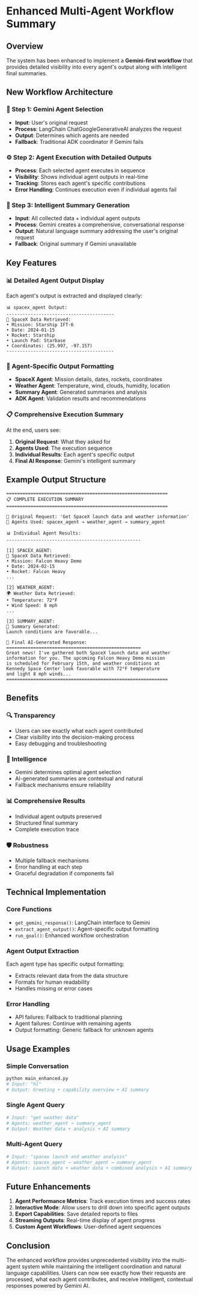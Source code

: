 # Enhanced Multi-Agent Workflow Summary

## Overview
The system has been enhanced to implement a **Gemini-first workflow** that provides detailed visibility into every agent's output along with intelligent final summaries.

## New Workflow Architecture

### 🧠 Step 1: Gemini Agent Selection
- **Input**: User's original request
- **Process**: LangChain ChatGoogleGenerativeAI analyzes the request
- **Output**: Determines which agents are needed
- **Fallback**: Traditional ADK coordinator if Gemini fails

### ⚙️ Step 2: Agent Execution with Detailed Outputs
- **Process**: Each selected agent executes in sequence
- **Visibility**: Shows individual agent outputs in real-time
- **Tracking**: Stores each agent's specific contributions
- **Error Handling**: Continues execution even if individual agents fail

### 🎯 Step 3: Intelligent Summary Generation
- **Input**: All collected data + individual agent outputs
- **Process**: Gemini creates a comprehensive, conversational response
- **Output**: Natural language summary addressing the user's original request
- **Fallback**: Original summary if Gemini unavailable

## Key Features

### 📊 Detailed Agent Output Display
Each agent's output is extracted and displayed clearly:

```
📊 spacex_agent Output:
----------------------------------------
🚀 SpaceX Data Retrieved:
• Mission: Starship IFT-6
• Date: 2024-01-15
• Rocket: Starship
• Launch Pad: Starbase
• Coordinates: (25.997, -97.157)
----------------------------------------
```

### 🤖 Agent-Specific Output Formatting
- **SpaceX Agent**: Mission details, dates, rockets, coordinates
- **Weather Agent**: Temperature, wind, clouds, humidity, location
- **Summary Agent**: Generated summaries and analysis
- **ADK Agent**: Validation results and recommendations

### 📋 Comprehensive Execution Summary
At the end, users see:
1. **Original Request**: What they asked for
2. **Agents Used**: The execution sequence
3. **Individual Results**: Each agent's specific output
4. **Final AI Response**: Gemini's intelligent summary

## Example Output Structure

```
============================================================
📋 COMPLETE EXECUTION SUMMARY
============================================================

🎯 Original Request: 'Get SpaceX launch data and weather information'
🤖 Agents Used: spacex_agent → weather_agent → summary_agent

📊 Individual Agent Results:
--------------------------------------------------

[1] SPACEX_AGENT:
🚀 SpaceX Data Retrieved:
• Mission: Falcon Heavy Demo
• Date: 2024-02-15
• Rocket: Falcon Heavy
...

[2] WEATHER_AGENT:
🌍 Weather Data Retrieved:
• Temperature: 72°F
• Wind Speed: 8 mph
...

[3] SUMMARY_AGENT:
📝 Summary Generated:
Launch conditions are favorable...

🎯 Final AI-Generated Response:
==================================================
Great news! I've gathered both SpaceX launch data and weather 
information for you. The upcoming Falcon Heavy Demo mission 
is scheduled for February 15th, and weather conditions at 
Kennedy Space Center look favorable with 72°F temperature 
and light 8 mph winds...
============================================================
```

## Benefits

### 🔍 **Transparency**
- Users can see exactly what each agent contributed
- Clear visibility into the decision-making process
- Easy debugging and troubleshooting

### 🎯 **Intelligence**
- Gemini determines optimal agent selection
- AI-generated summaries are contextual and natural
- Fallback mechanisms ensure reliability

### 📊 **Comprehensive Results**
- Individual agent outputs preserved
- Structured final summary
- Complete execution trace

### 🛡️ **Robustness**
- Multiple fallback mechanisms
- Error handling at each step
- Graceful degradation if components fail

## Technical Implementation

### Core Functions
- `get_gemini_response()`: LangChain interface to Gemini
- `extract_agent_output()`: Agent-specific output formatting
- `run_goal()`: Enhanced workflow orchestration

### Agent Output Extraction
Each agent type has specific output formatting:
- Extracts relevant data from the data structure
- Formats for human readability
- Handles missing or error cases

### Error Handling
- API failures: Fallback to traditional planning
- Agent failures: Continue with remaining agents
- Output formatting: Generic fallback for unknown agents

## Usage Examples

### Simple Conversation
```bash
python main_enhanced.py
# Input: "hi"
# Output: Greeting + capability overview + AI summary
```

### Single Agent Query
```bash
# Input: "get weather data"
# Agents: weather_agent → summary_agent
# Output: Weather data + analysis + AI summary
```

### Multi-Agent Query
```bash
# Input: "spacex launch and weather analysis"
# Agents: spacex_agent → weather_agent → summary_agent
# Output: Launch data + weather data + combined analysis + AI summary
```

## Future Enhancements

1. **Agent Performance Metrics**: Track execution times and success rates
2. **Interactive Mode**: Allow users to drill down into specific agent outputs
3. **Export Capabilities**: Save detailed reports to files
4. **Streaming Outputs**: Real-time display of agent progress
5. **Custom Agent Workflows**: User-defined agent sequences

## Conclusion

The enhanced workflow provides unprecedented visibility into the multi-agent system while maintaining the intelligent coordination and natural language capabilities. Users can now see exactly how their requests are processed, what each agent contributes, and receive intelligent, contextual responses powered by Gemini AI.
